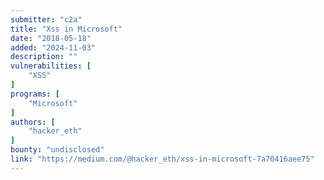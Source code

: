 ```yaml
---
submitter: "c2a"
title: "Xss in Microsoft"
date: "2018-05-18"
added: "2024-11-03"
description: ""
vulnerabilities: [
    "XSS"
]
programs: [
    "Microsoft"
]
authors: [
    "hacker_eth"
]
bounty: "undisclosed"
link: "https://medium.com/@hacker_eth/xss-in-microsoft-7a70416aee75"
---
```




